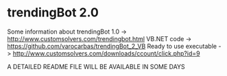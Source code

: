 trendingBot 2.0
===============

Some information about trendingBot 1.0 -> http://www.customsolvers.com/trendingbot.html
VB.NET code -> https://github.com/varocarbas/trendingBot_2_VB
Ready to use executable -> http://www.customsolvers.com/downloads/ccount/click.php?id=9


A DETAILED README FILE WILL BE AVAILABLE IN SOME DAYS
